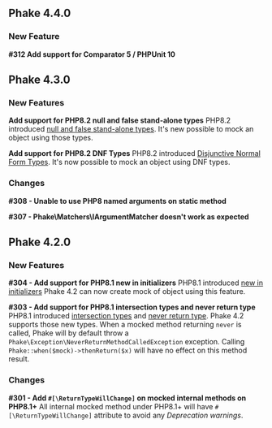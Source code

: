 ## Phake 4.4.0

### New Feature

**#312 Add support for Comparator 5 / PHPUnit 10**

## Phake 4.3.0

### New Features

**Add support for PHP8.2 null and false stand-alone types**
PHP8.2 introduced [null and false stand-alone types](https://wiki.php.net/rfc/null-false-standalone-types).
It's new possible to mock an object using those types.

**Add support for PHP8.2 DNF Types**
PHP8.2 introduced [Disjunctive Normal Form Types](https://wiki.php.net/rfc/dnf_types).
It's now possible to mock an object using DNF types.

### Changes

**#308 - Unable to use PHP8 named arguments on static method**

**#307 - Phake\Matchers\IArgumentMatcher doesn't work as expected**

## Phake 4.2.0

### New Features

**#304 - Add support for PHP8.1 new in initializers**
PHP8.1 introduced [new in initializers](https://wiki.php.net/rfc/new_in_initializers)
Phake 4.2 can now create mock of object using this feature.

**#303 - Add support for PHP8.1 intersection types and never return type**
PHP8.1 introduced [intersection types](https://wiki.php.net/rfc/pure-intersection-types]) and [never return type](https://wiki.php.net/rfc/noreturn_type).
Phake 4.2 supports those new types. When a mocked method returning `never` is called, Phake will by default throw a `Phake\Exception\NeverReturnMethodCalledException` exception. Calling `Phake::when($mock)->thenReturn($x)` will have no effect on this method result.

### Changes

**#301 - Add `#[\ReturnTypeWillChange]` on mocked internal methods on PHP8.1+**
All internal mocked method under PHP8.1+ will have `#[\ReturnTypeWillChange]` attribute to avoid any *Deprecation warnings*.

